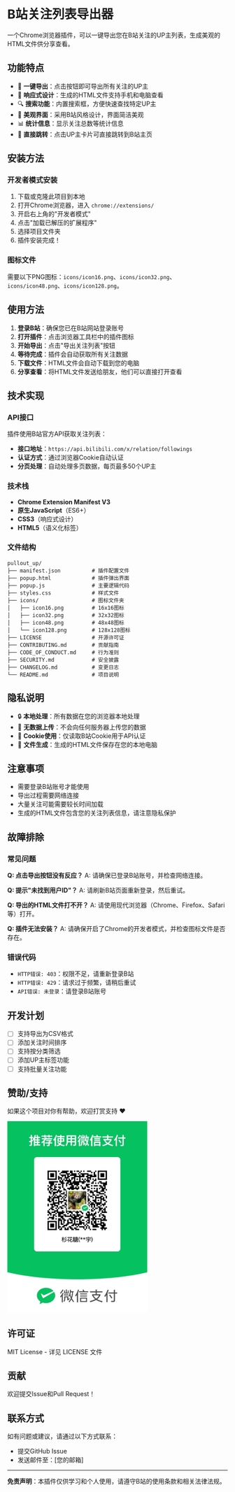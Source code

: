 # B站关注列表导出器

一个Chrome浏览器插件，可以一键导出您在B站关注的UP主列表，生成美观的HTML文件供分享查看。

## 功能特点

- 🚀 **一键导出**：点击按钮即可导出所有关注的UP主
- 📱 **响应式设计**：生成的HTML文件支持手机和电脑查看
- 🔍 **搜索功能**：内置搜索框，方便快速查找特定UP主
- 🎨 **美观界面**：采用B站风格设计，界面简洁美观
- 📊 **统计信息**：显示关注总数等统计信息
- 🔗 **直接跳转**：点击UP主卡片可直接跳转到B站主页

## 安装方法

### 开发者模式安装

1. 下载或克隆此项目到本地
2. 打开Chrome浏览器，进入 `chrome://extensions/`
3. 开启右上角的"开发者模式"
4. 点击"加载已解压的扩展程序"
5. 选择项目文件夹
6. 插件安装完成！

### 图标文件

需要以下PNG图标：`icons/icon16.png`、`icons/icon32.png`、`icons/icon48.png`、`icons/icon128.png`。

## 使用方法

1. **登录B站**：确保您已在B站网站登录账号
2. **打开插件**：点击浏览器工具栏中的插件图标
3. **开始导出**：点击"导出关注列表"按钮
4. **等待完成**：插件会自动获取所有关注数据
5. **下载文件**：HTML文件会自动下载到您的电脑
6. **分享查看**：将HTML文件发送给朋友，他们可以直接打开查看

## 技术实现

### API接口

插件使用B站官方API获取关注列表：
- **接口地址**：`https://api.bilibili.com/x/relation/followings`
- **认证方式**：通过浏览器Cookie自动认证
- **分页处理**：自动处理多页数据，每页最多50个UP主

### 技术栈

- **Chrome Extension Manifest V3**
- **原生JavaScript**（ES6+）
- **CSS3**（响应式设计）
- **HTML5**（语义化标签）

### 文件结构

```
pullout_up/
├── manifest.json          # 插件配置文件
├── popup.html             # 插件弹出界面
├── popup.js               # 主要逻辑代码
├── styles.css             # 样式文件
├── icons/                 # 图标文件夹
│   ├── icon16.png         # 16x16图标
│   ├── icon32.png         # 32x32图标
│   ├── icon48.png         # 48x48图标
│   └── icon128.png        # 128x128图标
├── LICENSE                # 开源许可证
├── CONTRIBUTING.md        # 贡献指南
├── CODE_OF_CONDUCT.md     # 行为准则
├── SECURITY.md            # 安全披露
├── CHANGELOG.md           # 变更日志
└── README.md              # 项目说明
```

## 隐私说明

- 🔒 **本地处理**：所有数据在您的浏览器本地处理
- 🚫 **无数据上传**：不会向任何服务器上传您的数据
- 🍪 **Cookie使用**：仅读取B站Cookie用于API认证
- 📁 **文件生成**：生成的HTML文件保存在您的本地电脑

## 注意事项

- 需要登录B站账号才能使用
- 导出过程需要网络连接
- 大量关注可能需要较长时间加载
- 生成的HTML文件包含您的关注列表信息，请注意隐私保护

## 故障排除

### 常见问题

**Q: 点击导出按钮没有反应？**
A: 请确保已登录B站账号，并检查网络连接。

**Q: 提示"未找到用户ID"？**
A: 请刷新B站页面重新登录，然后重试。

**Q: 导出的HTML文件打不开？**
A: 请使用现代浏览器（Chrome、Firefox、Safari等）打开。

**Q: 插件无法安装？**
A: 请确保开启了Chrome的开发者模式，并检查图标文件是否存在。

### 错误代码

- `HTTP错误: 403`：权限不足，请重新登录B站
- `HTTP错误: 429`：请求过于频繁，请稍后重试
- `API错误: 未登录`：请登录B站账号

## 开发计划

- [ ] 支持导出为CSV格式
- [ ] 添加关注时间排序
- [ ] 支持按分类筛选
- [ ] 添加UP主标签功能
- [ ] 支持批量关注功能

## 赞助/支持

如果这个项目对你有帮助，欢迎打赏支持 ❤️

<img src="supportme.jpg" alt="赞助二维码" width="320" />

## 许可证

MIT License - 详见 LICENSE 文件

## 贡献

欢迎提交Issue和Pull Request！

## 联系方式

如有问题或建议，请通过以下方式联系：
- 提交GitHub Issue
- 发送邮件至：[您的邮箱]

---

**免责声明**：本插件仅供学习和个人使用，请遵守B站的使用条款和相关法律法规。
